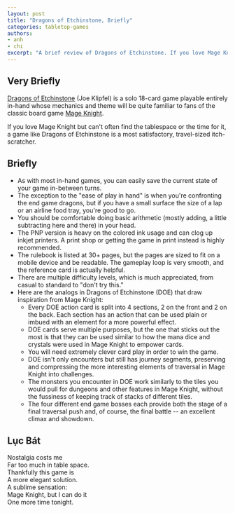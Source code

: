 ```yaml
---
layout: post
title: "Dragons of Etchinstone, Briefly"
categories: tabletop-games
authors: 
- anh
- chi
excerpt: "A brief review of Dragons of Etchinstone. If you love Mage Knight but can't often find the tablespace or the time for it, this game is a most satisfactory, travel-sized itch-scratcher."
---
```


## Very Briefly

[Dragons of Etchinstone](https://www.thegamecrafter.com/games/dragons-of-etchinstone) (Joe Klipfel) is a solo 18-card game playable entirely in-hand whose mechanics and theme will be quite familiar to fans of the classic board game [Mage Knight](https://boardgamegeek.com/boardgame/96848/mage-knight-board-game). 

If you love Mage Knight but can't often find the tablespace or the time for it, a game like Dragons of Etchinstone is a most satisfactory, travel-sized itch-scratcher.

## Briefly

* As with most in-hand games, you can easily save the current state of your game in-between turns.
* The exception to the "ease of play in hand" is when you're confronting the end game dragons, but if you have a small surface the size of a lap or an airline food tray, you're good to go.
* You should be comfortable doing basic arithmetic (mostly adding, a little subtracting here and there) in your head.
* The PNP version is heavy on the colored ink usage and can clog up inkjet printers. A print shop or getting the game in print instead is highly recommended.
* The rulebook is listed at 30+ pages, but the pages are sized to fit on a mobile device and be readable. The gameplay loop is very smooth, and the reference card is actually helpful.
* There are multiple difficulty levels, which is much appreciated, from casual to standard to "don't try this."
* Here are the analogs in Dragons of Etchinstone (DOE) that draw inspiration from Mage Knight:
  * Every DOE action card is split into 4 sections, 2 on the front and 2 on the back. Each section has an action that can be used plain or imbued with an element for a more powerful effect. 
  * DOE cards serve multiple purposes, but the one that sticks out the most is that they can be used similar to how the mana dice and crystals were used in Mage Knight to empower cards.
  * You will need extremely clever card play in order to win the game.
  * DOE isn't only encounters but still has journey segments, preserving and compressing the more interesting elements of traversal in Mage Knight into challenges.
  * The monsters you encounter in DOE work similarly to the tiles you would pull for dungeons and other features in Mage Knight, without the fussiness of keeping track of stacks of different tiles.
  * The four different end game bosses each provide both the stage of a final traversal push and, of course, the final battle -- an excellent climax and showdown.

## Lục Bát

Nostalgia costs me \
Far too much in table space. \
Thankfully this game is \
A more elegant solution. \
A sublime sensation: \
Mage Knight, but I can do it \
One more time tonight.




